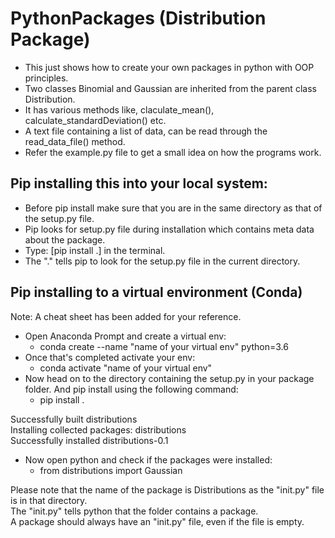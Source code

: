 # PythonPackages (Distribution Package)
* This just shows how to create your own packages in python with OOP principles.
* Two classes Binomial and Gaussian are inherited from the parent class Distribution. 
* It has various methods like, claculate_mean(), calculate_standardDeviation() etc. 
* A text file containing a list of data, can be read through the read_data_file() method.
* Refer the example.py file to get a small idea on how the programs work.

## Pip installing this into your local system:
- Before pip install make sure that you are in the same directory as that of the setup.py file.
- Pip looks for setup.py file during installation which contains meta data about the package.
- Type: [pip install .] in the terminal.
- The "." tells pip to look for the setup.py file in the current directory.

## Pip installing to a virtual environment (Conda)
Note: A cheat sheet has been added for your reference.
- Open Anaconda Prompt and create a virtual env:
  - conda create --name "name of your virtual env" python=3.6
- Once that's completed activate your env:
  - conda activate "name of your virtual env"
- Now head on to the directory containing the setup.py in your package folder. And pip install using the following command:
  - pip install .

Successfully built distributions\
Installing collected packages: distributions\
Successfully installed distributions-0.1
- Now open python and check if the packages were installed:
  - from distributions import Gaussian

Please note that the name of the package is Distributions as the "init.py" file is in that directory.\
The "init.py" tells python that the folder contains a package.\
A package should always have an "init.py" file, even if the file is empty.



